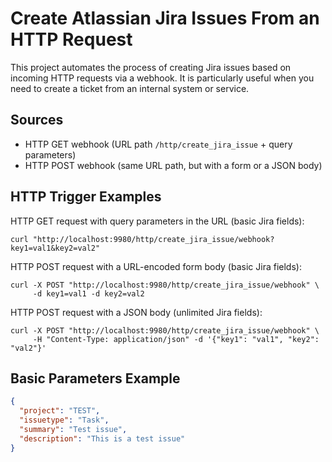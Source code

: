 # Create Atlassian Jira Issues From an HTTP Request

This project automates the process of creating Jira issues based on incoming HTTP requests via a webhook. It is particularly useful when you need to create a ticket from an internal system or service.

## Sources

- HTTP GET webhook (URL path `/http/create_jira_issue` + query parameters)
- HTTP POST webhook (same URL path, but with a form or a JSON body)

## HTTP Trigger Examples

HTTP GET request with query parameters in the URL (basic Jira fields):

```
curl "http://localhost:9980/http/create_jira_issue/webhook?key1=val1&key2=val2"
```

HTTP POST request with a URL-encoded form body (basic Jira fields):

```
curl -X POST "http://localhost:9980/http/create_jira_issue/webhook" \
     -d key1=val1 -d key2=val2
```

HTTP POST request with a JSON body (unlimited Jira fields):

```
curl -X POST "http://localhost:9980/http/create_jira_issue/webhook" \
     -H "Content-Type: application/json" -d '{"key1": "val1", "key2": "val2"}'
```

## Basic Parameters Example

```json
{
  "project": "TEST",
  "issuetype": "Task",
  "summary": "Test issue",
  "description": "This is a test issue"
}
```
